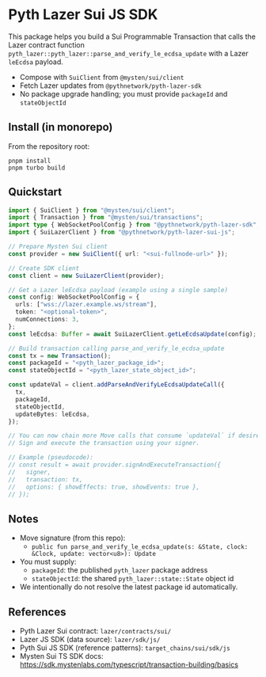 # Pyth Lazer Sui JS SDK

This package helps you build a Sui Programmable Transaction that calls the Lazer contract function `pyth_lazer::pyth_lazer::parse_and_verify_le_ecdsa_update` with a Lazer `leEcdsa` payload.

- Compose with `SuiClient` from `@mysten/sui/client`
- Fetch Lazer updates from `@pythnetwork/pyth-lazer-sdk`
- No package upgrade handling; you must provide `packageId` and `stateObjectId`

## Install (in monorepo)

From the repository root:

```
pnpm install
pnpm turbo build
```

## Quickstart

```ts
import { SuiClient } from "@mysten/sui/client";
import { Transaction } from "@mysten/sui/transactions";
import type { WebSocketPoolConfig } from "@pythnetwork/pyth-lazer-sdk";
import { SuiLazerClient } from "@pythnetwork/pyth-lazer-sui-js";

// Prepare Mysten Sui client
const provider = new SuiClient({ url: "<sui-fullnode-url>" });

// Create SDK client
const client = new SuiLazerClient(provider);

// Get a Lazer leEcdsa payload (example using a single sample)
const config: WebSocketPoolConfig = {
  urls: ["wss://lazer.example.ws/stream"],
  token: "<optional-token>",
  numConnections: 3,
};
const leEcdsa: Buffer = await SuiLazerClient.getLeEcdsaUpdate(config);

// Build transaction calling parse_and_verify_le_ecdsa_update
const tx = new Transaction();
const packageId = "<pyth_lazer_package_id>";
const stateObjectId = "<pyth_lazer_state_object_id>";

const updateVal = client.addParseAndVerifyLeEcdsaUpdateCall({
  tx,
  packageId,
  stateObjectId,
  updateBytes: leEcdsa,
});

// You can now chain more Move calls that consume `updateVal` if desired.
// Sign and execute the transaction using your signer.

// Example (pseudocode):
// const result = await provider.signAndExecuteTransaction({
//   signer,
//   transaction: tx,
//   options: { showEffects: true, showEvents: true },
// });
```

## Notes

- Move signature (from this repo):
  - `public fun parse_and_verify_le_ecdsa_update(s: &State, clock: &Clock, update: vector<u8>): Update`
- You must supply:
  - `packageId`: the published `pyth_lazer` package address
  - `stateObjectId`: the shared `pyth_lazer::state::State` object id
- We intentionally do not resolve the latest package id automatically.

## References

- Pyth Lazer Sui contract: `lazer/contracts/sui/`
- Lazer JS SDK (data source): `lazer/sdk/js/`
- Pyth Sui JS SDK (reference patterns): `target_chains/sui/sdk/js`
- Mysten Sui TS SDK docs: https://sdk.mystenlabs.com/typescript/transaction-building/basics
